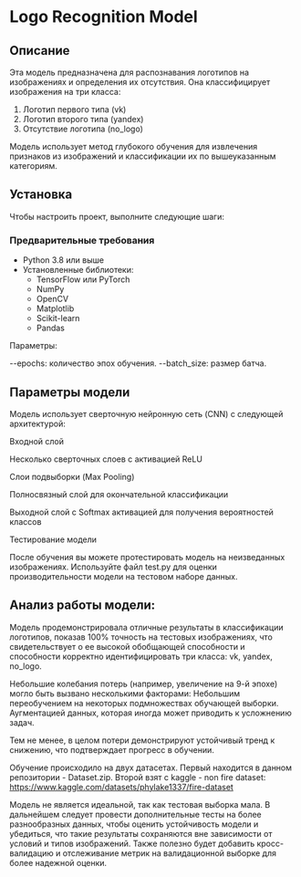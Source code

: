 # Logo Recognition Model

## Описание

Эта модель предназначена для распознавания логотипов на изображениях и определения их отсутствия. Она классифицирует изображения на три класса:
1. Логотип первого типа (vk)
2. Логотип второго типа (yandex)
3. Отсутствие логотипа (no_logo)

Модель использует метод глубокого обучения для извлечения признаков из изображений и классификации их по вышеуказанным категориям.

## Установка

Чтобы настроить проект, выполните следующие шаги:

### Предварительные требования

- Python 3.8 или выше
- Установленные библиотеки:
  - TensorFlow или PyTorch
  - NumPy
  - OpenCV
  - Matplotlib
  - Scikit-learn
  - Pandas
  
Параметры:

--epochs: количество эпох обучения.
--batch_size: размер батча.

## Параметры модели
Модель использует сверточную нейронную сеть (CNN) с следующей архитектурой:

Входной слой

Несколько сверточных слоев с активацией ReLU

Слои подвыборки (Max Pooling)

Полносвязный слой для окончательной классификации

Выходной слой с Softmax активацией для получения вероятностей классов

Тестирование модели

После обучения вы можете протестировать модель на неизведанных изображениях. Используйте файл test.py для оценки производительности модели на тестовом наборе данных.

## Анализ работы модели:

Модель продемонстрировала отличные результаты в классификации логотипов, показав 100% точность на тестовых изображениях, что свидетельствует о ее высокой обобщающей способности и способности корректно идентифицировать три класса: vk, yandex, no_logo.

Небольшие колебания потерь (например, увеличение на 9-й эпохе) могло быть вызвано несколькими факторами: Небольшим переобучением на некоторых подмножествах обучающей выборки. Аугментацией данных, которая иногда может приводить к усложнению задач.

Тем не менее, в целом потери демонстрируют устойчивый тренд к снижению, что подтверждает прогресс в обучении.

Обучение происходило на двух датасетах. Первый находится в данном репозитории - Dataset.zip. Второй взят с kaggle - non fire dataset:
https://www.kaggle.com/datasets/phylake1337/fire-dataset

Модель не является идеальной, так как тестовая выборка мала. В дальнейшем следует провести дополнительные тесты на более разнообразных данных, чтобы оценить устойчивость модели и убедиться, что такие результаты сохраняются вне зависимости от условий и типов изображений. Также полезно будет добавить кросс-валидацию и отслеживание метрик на валидационной выборке для более надежной оценки.
